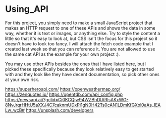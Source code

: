 # Using_API

For this project, you simply need to make a small JavaScript project that makes an HTTP request to one of these APIs and shows the data in some way, whether it is text or images, or anything else. Try to style the content a little so that it's easy to look at, but CSS isn't the focus for this project so it doesn't have to look too fancy. I will attach the fetch code example that I created last week so that you can reference it. You are not allowed to use the same cat API as the example for your own project :).


You may use other APIs besides the ones that I have listed here, but I picked these specifically because they look relatively easy to get started with and they look like they have decent documentation, so pick other ones at your own risk.

https://superheroapi.com/
https://openweathermap.org/
https://zenquotes.io/
https://opentdb.com/api_config.php
https://newsapi.ai/?gclid=Cj0KCQjw94WZBhDtARIsAKxWG-8NvJrqrHHtU5aXXJ4C7caknmUDxPi1gN0H42Ts0cAN1LDmKfGXol0aAs_IEALw_wcB#
https://unsplash.com/developers
